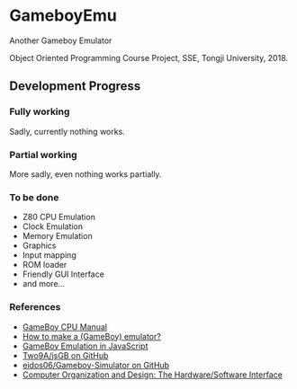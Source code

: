 # GameboyEmu

Another Gameboy Emulator

Object Oriented Programming Course Project, SSE, Tongji University, 2018.

## Development Progress

### Fully working

Sadly, currently nothing works.

### Partial working

More sadly, even nothing works partially.

### To be done

* Z80 CPU Emulation
* Clock Emulation
* Memory Emulation
* Graphics
* Input mapping
* ROM loader
* Friendly GUI Interface
* and more...

### References

* [GameBoy CPU Manual](http://marc.rawer.de/Gameboy/Docs/GBCPUman.pdf)
* [How to make a (GameBoy) emulator?](https://www.cl.cam.ac.uk/~pv273/slides/emulation.pdf)
* [GameBoy Emulation in JavaScript](http://imrannazar.com/GameBoy-Emulation-in-JavaScript%3a-The-CPU)
* [Two9A/jsGB on GitHub](https://github.com/Two9A/jsGB)
* [eidos06/Gameboy-Simulator on GitHub](https://github.com/eidos06/Gameboy-Simulator)
* [Computer Organization and Design: The Hardware/Software Interface](http://ac.aua.am/Arm/Public/2017-Spring-Computer-Organization/Textbooks/ComputerOrganizationAndDesign5thEdition2014.pdf)